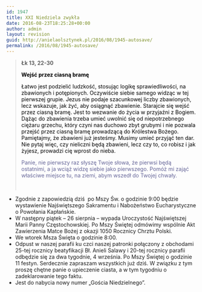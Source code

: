 ```yaml
---
id: 1947
title: XXI Niedziela zwykła
date: 2016-08-23T18:25:28+00:00
author: admin
layout: revision
guid: http://anielaolsztynek.pl/2016/08/1945-autosave/
permalink: /2016/08/1945-autosave/
---
```

> **Łk 13, 22-30**
> 
> <span style="color: #000000;"><strong>Wejść przez ciasną bramę</strong></span>
> 
> <span style="color: #000000;">Łatwo jest podzielić ludzkość, stosując logikę sprawiedliwości, na zbawionych i potępionych. Oczywiście siebie samego widząc w tej pierwszej grupie. Jezus nie podaje szacunkowej liczby zbawionych, lecz wskazuje, jak żyć, aby osiągnąć zbawienie. Starajcie się wejść przez ciasną bramę. Jest to wezwanie do życia w przyjaźni z Bogiem. Dążąc do zbawienia trzeba umieć uwolnić się od niepotrzebnego ciężaru grzechu, który czyni nas duchowo zbyt grubymi i nie pozwala przejść przez ciasną bramę prowadzącą do Królestwa Bożego. Pamiętajmy, że zbawieni już jesteśmy. Musimy umieć przyjąć ten dar. Nie pytaj więc, czy nieliczni będą zbawieni, lecz czy to, co robisz i jak żyjesz, prowadzi cię wprost do nieba. </span>
> 
> <span style="color: #666699;">Panie, nie pierwszy raz słyszę Twoje słowa, że pierwsi będą ostatnimi, a ja wciąż widzę siebie jako pierwszego. Pomóż mi zająć właściwe miejsce tu, na ziemi, abym wszedł do Twojej chwały.</span>
> 
> <span style="color: #666699;"><br /> </span>

  * Zgodnie z zapowiedzią dziś  po Mszy Św. o godzinie 9:00 będzie wystawienie Najświętszego Sakramentu i Nabożeństwo Eucharystyczne o Powołania Kapłańskie.
  * W następny piątek &#8211; 26 sierpnia &#8211; wypada Uroczystość Najświętszej Marii Panny Częstochowskiej. Po Mszy Świętej odmówimy wspólnie Akt Zawierzenia Matce Bożej z okazji 1050 Rocznicy Chrztu Polski.
  * We wtorek Msza Święta o godzinie 8:00.
  * Odpust w naszej parafii ku czci naszej patronki połączony z obchodami 25-tej rocznicy beatyfikacji Bł. Anieli Salawy i 20-tej rocznicy parafii odbędzie się za dwa tygodnie, 4 września. Po Mszy Świętej o godzinie 11 festyn. Serdecznie zapraszam wszystkich już dziś. W związku z tym proszę chętne panie o upieczenie ciasta, a w tym tygodniu o zadeklarowanie tego faktu.
  * Jest do nabycia nowy numer &#8222;Gościa Niedzielnego&#8221;.